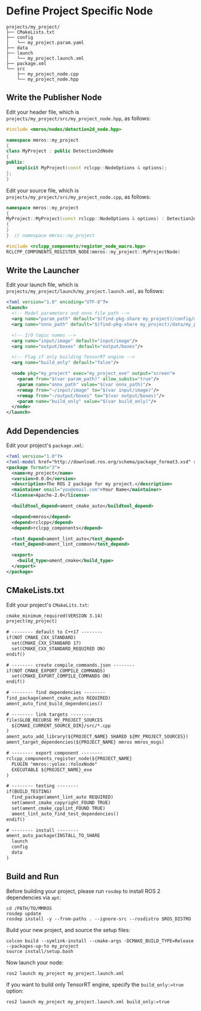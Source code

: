 # Define Project Specific Node

```shell
projects/my_project/
├── CMakeLists.txt
├── config
│   └── my_project.param.yaml
├── data
├── launch
│   └── my_project.launch.xml
├── package.xml
└── src
    ├── my_project_node.cpp
    └── my_project_node.hpp
```

## Write the Publisher Node

Edit your header file, which is `projects/my_project/src/my_project_node.hpp`, as follows:

```c++
#include <mmros/nodes/detection2d_node.hpp>

namespace mmros::my_project
{
class MyProject : public Detection2dNode
{
public:
    explicit MyProject(const rclcpp::NodeOptions & options);
};
}
```

Edit your source file, which is `projects/my_project/src/my_project_node.cpp`, as follows:

```c++
namespace mmros::my_project
{
MyProject::MyProject(const rclcpp::NodeOptions & options) : Detection2dNode("my_project", options)
{
}
}  // namespace mmros::my_project

#include <rclcpp_components/register_node_macro.hpp>
RCLCPP_COMPONENTS_REGISTER_NODE(mmros::my_project::MyProjectNode)
```

## Write the Launcher

Edit your launch file, which is `projects/my_project/launch/my_project.launch.xml`, as follows:

```xml
<?xml version="1.0" encoding="UTF-8"?>
<launch>
  <!-- Model parameters and onnx file path -->
  <arg name="param_path" default="$(find-pkg-share my_project)/config/my_project.param.yaml"/>
  <arg name="onnx_path" default="$(find-pkg-share my_project)/data/my_project.onnx"/>

  <!-- I/O topic names -->
  <arg name="input/image" default="input/image"/>
  <arg name="output/boxes" default="output/boxes"/>

  <!-- Flag if only building TensorRT engine -->
  <arg name="build_only" default="false"/>

  <node pkg="my_project" exec="my_project_exe" output="screen">
    <param from="$(var param_path)" allow_substs="true"/>
    <param name="onnx_path" value="$(var onnx_path)"/>
    <remap from="~/input/image" to="$(var input/image)"/>
    <remap from="~/output/boxes" to="$(var output/boxes)"/>
    <param name="build_only" value="$(var build_only)"/>
  </node>
</launch>
```

## Add Dependencies

Edit your project's `package.xml`:

```xml
<?xml version="1.0"?>
<?xml-model href="http://download.ros.org/schema/package_format3.xsd" schematypens="http://www.w3.org/2001/XMLSchema"?>
<package format="3">
  <name>my_project</name>
  <version>0.0.0</version>
  <description>The ROS 2 package for my project.</description>
  <maintainer email="you@email.com">Your Name</maintainer>
  <license>Apache-2.0</license>

  <buildtool_depend>ament_cmake_auto</buildtool_depend>

  <depend>mmros</depend>
  <depend>rclcpp</depend>
  <depend>rclcpp_components</depend>

  <test_depend>ament_lint_auto</test_depend>
  <test_depend>ament_lint_common</test_depend>

  <export>
    <build_type>ament_cmake</build_type>
  </export>
</package>
```

## CMakeLists.txt

Edit your project's `CMakeLits.txt`:

```txt
cmake_minimum_required(VERSION 3.14)
project(my_project)

# -------- default to C++17 --------
if(NOT CMAKE_CXX_STANDARD)
  set(CMAKE_CXX_STANDARD 17)
  set(CMAKE_CXX_STANDARD_REQUIRED ON)
endif()

# -------- create compile_commands.json --------
if(NOT CMAKE_EXPORT_COMPILE_COMMANDS)
  set(CMAKE_EXPORT_COMPILE_COMMANDS ON)
endif()

# -------- find dependencies --------
find_package(ament_cmake_auto REQUIRED)
ament_auto_find_build_dependencies()

# -------- link targets --------
file(GLOB_RECURSE MY_PROJECT_SOURCES
  ${CMAKE_CURRENT_SOURCE_DIR}/src/*.cpp
)
ament_auto_add_library(${PROJECT_NAME} SHARED ${MY_PROJECT_SOURCES})
ament_target_dependencies(${PROJECT_NAME} mmros mmros_msgs)

# -------- export component --------
rclcpp_components_register_node(${PROJECT_NAME}
  PLUGIN "mmros::yolox::YoloxNode"
  EXECUTABLE ${PROJECT_NAME}_exe
)

# -------- testing --------
if(BUILD_TESTING)
  find_package(ament_lint_auto REQUIRED)
  set(ament_cmake_copyright_FOUND TRUE)
  set(ament_cmake_cpplint_FOUND TRUE)
  ament_lint_auto_find_test_dependencies()
endif()

# -------- install --------
ament_auto_package(INSTALL_TO_SHARE
  launch
  config
  data
)
```

## Build and Run

Before building your project, please run `rosdep` to install ROS 2 dependencies via `apt`:

```shell
cd /PATH/TO/MMROS
rosdep update
rosdep install -y --from-paths . --ignore-src --rosdistro $ROS_DISTRO
```

Build your new project, and source the setup files:

```shell
colcon build --symlink-install --cmake-args -DCMAKE_BUILD_TYPE=Release --packages-up-to my_project
source install/setup.bash
```

Now launch your node:

```shell
ros2 launch my_project my_project.launch.xml
```

If you want to build only TensorRT engine, specify the `build_only:=true` option:

```shell
ros2 launch my_project my_project.launch.xml build_only:=true
```
